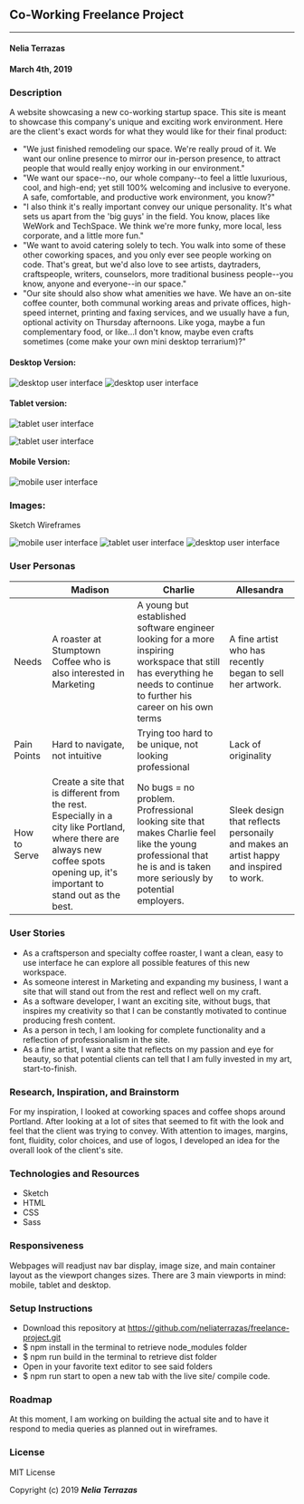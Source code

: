 ## Co-Working Freelance Project
---

#### Nelia Terrazas
#### March 4th, 2019

### Description

A website showcasing a new co-working startup space. This site is meant to showcase this company's unique and exciting work environment. Here are the client's exact words for what they would like for their final product:

* "We just finished remodeling our space. We're really proud of it. We want our online presence to mirror our in-person presence, to attract people that would really enjoy working in our environment."
* "We want our space--no, our whole company--to feel a little luxurious, cool, and high-end; yet still 100% welcoming and inclusive to everyone. A safe, comfortable, and productive work environment, you know?"
* "I also think it's really important convey our unique personality. It's what sets us apart from the 'big guys' in the field. You know, places like WeWork and TechSpace. We think we're more funky, more local, less corporate, and a little more fun."
* "We want to avoid catering solely to tech. You walk into some of these other coworking spaces, and you only ever see people working on code. That's great, but we'd also love to see artists, daytraders, craftspeople, writers, counselors, more traditional business people--you know, anyone and everyone--in our space."
* "Our site should also show what amenities we have. We have an on-site coffee counter, both communal working areas and private offices, high-speed internet, printing and faxing services, and we usually have a fun, optional activity on Thursday afternoons. Like yoga, maybe a fun complementary food, or like...I don't know, maybe even crafts sometimes (come make your own mini desktop terrarium)?"

#### Desktop Version:

![desktop user interface](src/assets/images/desktop-drawing.jpg)
![desktop user interface](src/assets/images/how-to-join-desktop-drawing.jpg)

#### Tablet version:

![tablet user interface](src/assets/images/tablet-drawing.jpg)

![tablet user interface](src/assets/images/amenities-tablet-drawing.jpg)

#### Mobile Version:

![mobile user interface](src/assets/images/mobile-drawing.jpg)


### Images:

Sketch Wireframes


![mobile user interface](src/assets/images/mobile-wireframe.png)
![tablet user interface](src/assets/images/tablet-wireframe.png)
![desktop user interface](src/assets/images/desktop-wireframe.png)



### User Personas
|   | Madison  |   Charlie    | Allesandra  |   
|---|---|---|---|
| Needs  | A roaster at Stumptown Coffee who is also interested in Marketing  | A young but established software engineer looking for a more inspiring workspace that still has everything he needs to continue to further his career on his own terms  | A fine artist who has recently began to sell her artwork. |
| Pain Points | Hard to navigate, not intuitive  | Trying too hard to be unique, not looking professional  | Lack of originality  |
|How to Serve| Create a site that is different from the rest. Especially in a city like Portland, where there are always new coffee spots opening up, it's important to stand out as the best.  |  No bugs = no problem. Profressional looking site that makes Charlie feel like the young professional that he is and is taken more seriously by potential employers. |  Sleek design that reflects personaily and makes an artist happy and inspired to work. |



### User Stories

* As a craftsperson and specialty coffee roaster, I want a clean, easy to use interface he can explore all possible features of this new workspace.
* As someone interest in Marketing and expanding my business, I want a site that will stand out from the rest and reflect well on my craft.
* As a software developer, I want an exciting site, without bugs, that inspires my creativity so that I can be constantly motivated to continue producing fresh content.
* As a person in tech, I am looking for complete functionality and a reflection of professionalism in the site.
* As a fine artist, I want a site that reflects on my passion and eye for beauty, so that potential clients can tell that I am fully invested in my art, start-to-finish.


### Research, Inspiration, and Brainstorm

For my inspiration, I looked at coworking spaces and coffee shops around Portland. After looking at a lot of sites that seemed to fit with the look and feel that the client was trying to convey. With attention to images, margins, font, fluidity, color choices, and use of logos, I developed an idea for the overall look of the client's site.


### Technologies and Resources

* Sketch
* HTML
* CSS
* Sass

### Responsiveness

Webpages will readjust nav bar display, image size, and main container layout as the viewport changes sizes. There are 3 main viewports in mind: mobile, tablet and desktop.

### Setup Instructions

* Download this repository at https://github.com/neliaterrazas/freelance-project.git
* $ npm install in the terminal to retrieve node_modules folder
* $ npm run build in the terminal to retrieve dist folder
* Open in your favorite text editor to see said folders
* $ npm run start to open a new tab with the live site/ compile code.


### Roadmap

At this moment, I am working on building the actual site and to have it respond to media queries as planned out in wireframes.


### License

MIT License

Copyright (c) 2019 **_Nelia Terrazas_**
